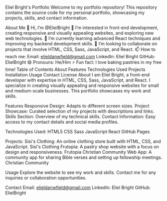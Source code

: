 Eliel Bright's Portfolio
Welcome to my portfolio repository! This repository contains the source code for my personal portfolio, showcasing my projects, skills, and contact information.

About Me
👋 Hi, I’m @ElielBright
👀 I’m interested in front-end development, creating responsive and visually appealing websites, and exploring new web technologies.
🌱 I’m currently learning advanced React techniques and improving my backend development skills.
💞️ I’m looking to collaborate on projects that involve HTML, CSS, Sass, JavaScript, and React.
📫 How to reach me:
Email: elieldanwfield@gmail.com
LinkedIn: Eliel Bright
GitHub: ElielBright
😄 Pronouns: He/Him
⚡ Fun fact: I love baking pastries in my free time!
Table of Contents
About
Features
Technologies Used
Projects
Installation
Usage
Contact
License
About
I am Eliel Bright, a front-end developer with expertise in HTML, CSS, Sass, JavaScript, and React. I specialize in creating visually appealing and responsive websites for small and medium-scale businesses. This portfolio showcases my work and skills.

Features
Responsive Design: Adapts to different screen sizes.
Project Showcase: Curated selection of my projects with descriptions and links.
Skills Section: Overview of my technical skills.
Contact Information: Easy access to my contact details and social media profiles.

Technologies Used:
HTML5
CSS
Sass
JavaScript
React
GitHub Pages

Projects:
Sisi's Clothing: An online clothing store built with HTML, CSS, and JavaScript.
Sisi's Clothing
Frutopia: A pastry shop website with a focus on design and responsiveness.
Frutopia
Christian Community Web App: A community app for sharing Bible verses and setting up fellowship meetings.
Christian Community

Usage
Explore the website to see my work and skills. Contact me for any inquiries or collaboration opportunities.

Contact
Email: elieldanwfield@gmail.com
LinkedIn: Eliel Bright
GitHub: ElielBright
